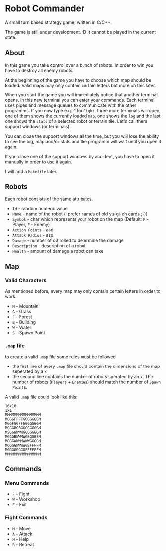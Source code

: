 # Robot Commander
A small turn based strategy game, written in C/C++.

The game is still under development. :D
It cannot be played in the current state.

## About
In this game you take control over a bunch of robots.
In order to win you have to destroy all enemy robots.

At the beginning of the game you have to choose which map should be loaded. Valid maps may only contain certain letters but more on this later.

When you start the game you will immediately notice that another terminal opens. In this new terminal you can enter your commands.
Each terminal uses pipes and message queues to communicate with the other programms.
If you now type e.g. `F` for `Fight`, three more terminals will open, one of them shows the currently loaded `map`, one shows the `log` and the last one shows the `stats` of a selected robot or terrain tile. Let's call them support windows (or terminals). 

You can close the support windows all the time, but you will lose the ability to see the log, map and/or stats and the programm will wait until you open it again.

If you close one of the support windows by accident, you have to open it manually in order to use it again.

I will add a `Makefile` later.

## Robots
Each robot consists of the same attributes.

* `Id` - random numeric value
* `Name` - name of the robot (i prefer names of old yu-gi-oh cards ;-))
* `Symbol` - char which represents your robot on the map (Default: `P` - Player, `E` - Enemy)
* `Action Points` - asd
* `Attack Radius` - asd
* `Damage` - number of d3 rolled to determine the damage
* `Description` - description of a robot
* `Health` - amount of damage a robot can take

## Map
### Valid Characters
As mentioned before, every map may only contain certain letters in order to work.

* `M` - Mountain 
* `G` - Grass
* `F` - Forest
* `B` - Building
* `W` - Water
* `S` - Spawn Point

### `.map` file
to create a valid `.map` file some rules must be followed
* the first line of every `.map` file should contain the dimensions of the map seperated by a `x`
* the second line contains the number of robots sperated by an `x`. The number of robots (`Players` + `Enemies`) should match the number of `Spawn Point`s.

A valid `.map` file could look like this:
```
16x10
1x1
MMMMMMMMMMMMMMMM
MGGGFFFFGGGGGGGM
MGGFGGFFGGGGGGGM
MGGGBGBGGGGGGGGM
MSGGWWWWGGGGGGGM
MGGGBWWMWGBGGGSM
MGGGWWMMWWWGGGGM
MGGGGWWWWGBFFFFM
MGGGGGGGGFFFFFFM
MMMMMMMMMMMMMMMM
```

## Commands
### Menu Commands
* `F` - Fight
* `W` - Workshop
* `E` - Exit

### Fight Commands
* `M` - Move
* `A` - Attack
* `H` - Help
* `R` - Retreat  